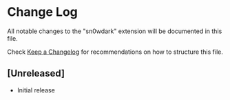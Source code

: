 # Change Log
All notable changes to the "sn0wdark" extension will be documented in this file.

Check [Keep a Changelog](http://keepachangelog.com/) for recommendations on how to structure this file.

## [Unreleased]
- Initial release
